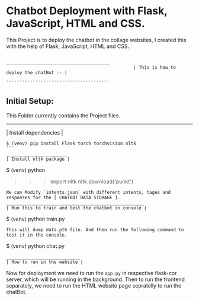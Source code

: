 # Chatbot Deployment with Flask, JavaScript, HTML and CSS.

This Project is to deploy the chatbot in the collage websites, I created this with the help of Flask, JavaScript, HTML and CSS..

                                                    _______________________________________
                                                    | This is how to deploy the chatBot :- |
                                                    ```````````````````````````````````````

## Initial Setup:
This Folder currently contains the Project files.

_______________________
| Install dependencies |
```````````````````````
$ (venv) pip install Flask torch torchvision nltk
```
_______________________
| Install nltk package |
```````````````````````
$ (venv) python
>>> import nltk
>>> nltk.download('punkt')
```
We can Modify `intents.json` with different intents, tages and responses for the [ CHATBOT DATA STORAGE ].
____________________________________________________
| Run this to train and test the chatbot in console |
````````````````````````````````````````````````````
$ (venv) python train.py
```
This will dump data.pth file. And then run the following command to test it in the console.
```
$ (venv) python chat.py
```
____________________________
| How to run in the website |
````````````````````````````
Now for deployment we need to run the `app.py` in respective flask-cor server, which will be running in the background.
Then to run the frontend separately, we need to run the HTML website page sepratelly to run the chatBot.
